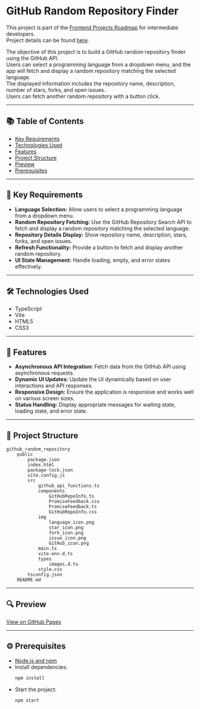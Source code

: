 # GitHub Random Repository Finder

This project is part of the [Frontend Projects Roadmap](https://roadmap.sh/frontend/projects) for intermediate developers.  
Project details can be found [here](https://roadmap.sh/projects/github-random-repo).

The objective of this project is to build a GitHub random repository finder using the GitHub API.  
Users can select a programming language from a dropdown menu, and the app will fetch and display a random repository matching the selected language.  
The displayed information includes the repository name, description, number of stars, forks, and open issues.  
Users can fetch another random repository with a button click.

---

## 📚 Table of Contents

- [Key Requirements](#key-requirements)
- [Technologies Used](#technologies-used)
- [Features](#features)
- [Project Structure](#project-structure)
- [Preview](#preview)
- [Prerequisites](#prerequisites)

---

## 🔑 Key Requirements

- **Language Selection:** Allow users to select a programming language from a dropdown menu.
- **Random Repository Fetching:** Use the GitHub Repository Search API to fetch and display a random repository matching the selected language.
- **Repository Details Display:** Show repository name, description, stars, forks, and open issues.
- **Refresh Functionality:** Provide a button to fetch and display another random repository.
- **UI State Management:** Handle loading, empty, and error states effectively.

---

## 🛠️ Technologies Used

- TypeScript
- Vite
- HTML5
- CSS3

---

## 🚀 Features

- **Asynchronous API Integration:** Fetch data from the GitHub API using asynchronous requests.
- **Dynamic UI Updates:** Update the UI dynamically based on user interactions and API responses.
- **Responsive Design:** Ensure the application is responsive and works well on various screen sizes.
- **Status Handling:** Display appropriate messages for waiting state, loading state, and error state.

---

## 📁 Project Structure
<!-- START PROJECT STRUCTURE -->
```
github_random_repository
	public
		package.json
		index.html
		package-lock.json
		vite.config.js
		src
			github_api_functions.ts
			components
				GitHubRepoInfo.ts
				PromiseFeedback.css
				PromiseFeedback.ts
				GitHubRepoInfo.css
			img
				language_icon.png
				star_icon.png
				fork_icon.png
				issue_icon.png
				GitHub_icon.png
			main.ts
			vite-env.d.ts
			types
				images.d.ts
			style.css
		tsconfig.json
	README.md

```
<!-- END PROJECT STRUCTURE -->

---

## 🔍 Preview
<!-- START LINK TO PREVIEW -->
[View on GitHub Pages](https://yourusername.github.io/github_random_repository/public)
<!-- END LINK TO PREVIEW -->

---

## ⚙️ Prerequisites

- [Node.js and npm](https://nodejs.org/)
- Install dependencies:
  ```bash
  npm install
  ```
- Start the project:
  ```bash
  npm start
  ```